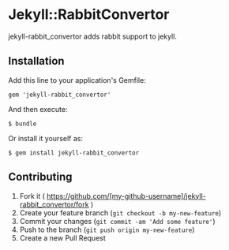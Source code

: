 # Jekyll::RabbitConvertor

jekyll-rabbit_convertor adds rabbit support to jekyll.

## Installation

Add this line to your application's Gemfile:

    gem 'jekyll-rabbit_convertor'

And then execute:

    $ bundle

Or install it yourself as:

    $ gem install jekyll-rabbit_convertor

## Contributing

1. Fork it ( https://github.com/[my-github-username]/jekyll-rabbit_convertor/fork )
2. Create your feature branch (`git checkout -b my-new-feature`)
3. Commit your changes (`git commit -am 'Add some feature'`)
4. Push to the branch (`git push origin my-new-feature`)
5. Create a new Pull Request

